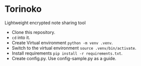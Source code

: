 # Torinoko
Lightweight encrypted note sharing tool

* Clone this repository.
* `cd` into it.
* Create Virtual environment `python -m venv .venv`.
* Switch to the virtual environment `source .venv/bin/activate`.
* Install requirements `pip install -r requirements.txt`.
* Create config.py. Use config-sample.py as a guide.
